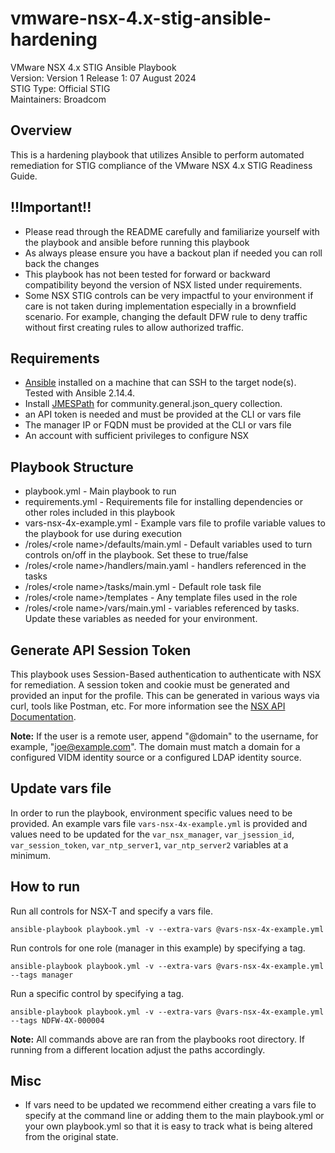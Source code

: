 # vmware-nsx-4.x-stig-ansible-hardening
VMware NSX 4.x STIG Ansible Playbook  
Version: Version 1 Release 1: 07 August 2024  
STIG Type: Official STIG  
Maintainers: Broadcom  

## Overview
This is a hardening playbook that utilizes Ansible to perform automated remediation for STIG compliance of the VMware NSX 4.x STIG Readiness Guide.  

## !!Important!!
- Please read through the README carefully and familiarize yourself with the playbook and ansible before running this playbook
- As always please ensure you have a backout plan if needed you can roll back the changes
- This playbook has not been tested for forward or backward compatibility beyond the version of NSX listed under requirements.
- Some NSX STIG controls can be very impactful to your environment if care is not taken during implementation especially in a brownfield scenario. For example, changing the default DFW rule to deny traffic without first creating rules to allow authorized traffic. 

## Requirements
- [Ansible](https://docs.ansible.com/ansible/latest/installation_guide/index.html) installed on a machine that can SSH to the target node(s).  Tested with Ansible 2.14.4.
- Install [JMESPath](https://pypi.org/project/jmespath/) for community.general.json_query collection.
- an API token is needed and must be provided at the CLI or vars file
- The manager IP or FQDN must be provided at the CLI or vars file
- An account with sufficient privileges to configure NSX  

## Playbook Structure

- playbook.yml - Main playbook to run
- requirements.yml - Requirements file for installing dependencies or other roles included in this playbook
- vars-nsx-4x-example.yml - Example vars file to profile variable values to the playbook for use during execution
- /roles/\<role name>/defaults/main.yml - Default variables used to turn controls on/off in the playbook.  Set these to true/false
- /roles/\<role name>/handlers/main.yaml - handlers referenced in the tasks
- /roles/\<role name>/tasks/main.yml - Default role task file
- /roles/\<role name>/templates - Any template files used in the role
- /roles/\<role name>/vars/main.yml - variables referenced by tasks.  Update these variables as needed for your environment.

## Generate API Session Token
This playbook uses Session-Based authentication to authenticate with NSX for remediation. A session token and cookie must be generated and provided an input for the profile. This can be generated in various ways via curl, tools like Postman, etc. For more information see the [NSX API Documentation](https://developer.vmware.com/apis/1583/nsx-t).

**Note:** If the user is a remote user, append "@domain" to the username, for example, "joe@example.com". The domain must match a domain for a configured VIDM identity source or a configured LDAP identity source.  

## Update vars file
In order to run the playbook, environment specific values need to be provided. An example vars file `vars-nsx-4x-example.yml` is provided and values need to be updated for the `var_nsx_manager`, `var_jsession_id`, `var_session_token`, `var_ntp_server1`, `var_ntp_server2` variables at a minimum.  

## How to run
Run all controls for NSX-T and specify a vars file.
```
ansible-playbook playbook.yml -v --extra-vars @vars-nsx-4x-example.yml
```
Run controls for one role (manager in this example) by specifying a tag.  
```
ansible-playbook playbook.yml -v --extra-vars @vars-nsx-4x-example.yml --tags manager
```
Run a specific control by specifying a tag.  
```
ansible-playbook playbook.yml -v --extra-vars @vars-nsx-4x-example.yml --tags NDFW-4X-000004
```

**Note:** All commands above are ran from the playbooks root directory. If running from a different location adjust the paths accordingly.  

## Misc
- If vars need to be updated we recommend either creating a vars file to specify at the command line or adding them to the main playbook.yml or your own playbook.yml so that it is easy to track what is being altered from the original state.  
